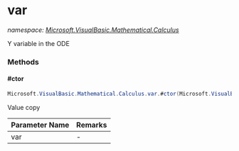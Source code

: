 ﻿# var
_namespace: <a href="#" onClick="load('/docs/Microsoft.VisualBasic.Mathematical.Calculus/index.md')">Microsoft.VisualBasic.Mathematical.Calculus</a>_

Y variable in the ODE



### Methods

#### #ctor
```csharp
Microsoft.VisualBasic.Mathematical.Calculus.var.#ctor(Microsoft.VisualBasic.Mathematical.Calculus.var)
```
Value copy

|Parameter Name|Remarks|
|--------------|-------|
|var|-|



